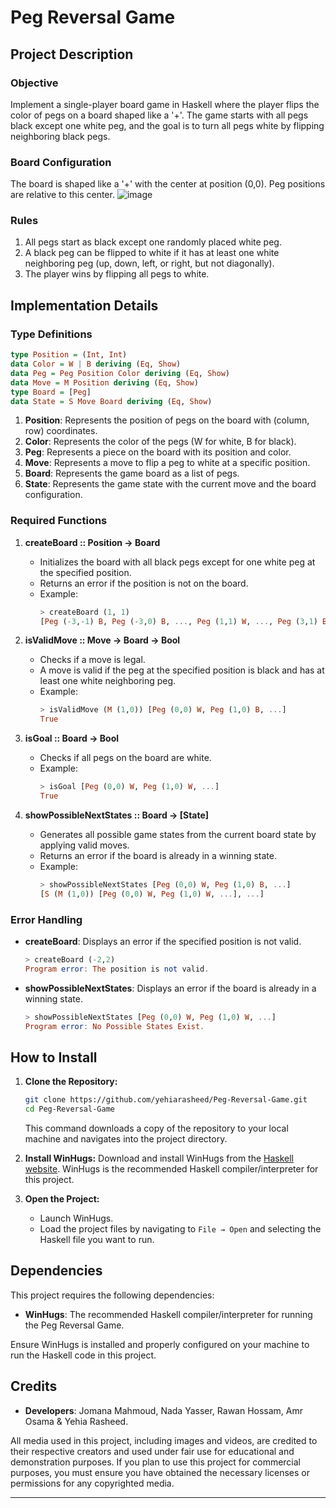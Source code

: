 # Peg Reversal Game
## Project Description

### Objective
Implement a single-player board game in Haskell where the player flips the color of pegs on a board shaped like a '+'. The game starts with all pegs black except one white peg, and the goal is to turn all pegs white by flipping neighboring black pegs.

### Board Configuration
The board is shaped like a '+' with the center at position (0,0). Peg positions are relative to this center.
![image](https://github.com/yehiarasheed/Peg-Reversal-Game/assets/157399068/450db9a0-f57d-49e7-99a3-42b81d48b968)

### Rules
1. All pegs start as black except one randomly placed white peg.
2. A black peg can be flipped to white if it has at least one white neighboring peg (up, down, left, or right, but not diagonally).
3. The player wins by flipping all pegs to white.

## Implementation Details

### Type Definitions
```haskell
type Position = (Int, Int)
data Color = W | B deriving (Eq, Show)
data Peg = Peg Position Color deriving (Eq, Show)
data Move = M Position deriving (Eq, Show)
type Board = [Peg]
data State = S Move Board deriving (Eq, Show)
```

1. **Position**: Represents the position of pegs on the board with (column, row) coordinates.
2. **Color**: Represents the color of the pegs (W for white, B for black).
3. **Peg**: Represents a piece on the board with its position and color.
4. **Move**: Represents a move to flip a peg to white at a specific position.
5. **Board**: Represents the game board as a list of pegs.
6. **State**: Represents the game state with the current move and the board configuration.

### Required Functions

1. **createBoard :: Position -> Board**
   - Initializes the board with all black pegs except for one white peg at the specified position.
   - Returns an error if the position is not on the board.
   - Example:
     ```haskell
     > createBoard (1, 1)
     [Peg (-3,-1) B, Peg (-3,0) B, ..., Peg (1,1) W, ..., Peg (3,1) B]
     ```

2. **isValidMove :: Move -> Board -> Bool**
   - Checks if a move is legal.
   - A move is valid if the peg at the specified position is black and has at least one white neighboring peg.
   - Example:
     ```haskell
     > isValidMove (M (1,0)) [Peg (0,0) W, Peg (1,0) B, ...]
     True
     ```

3. **isGoal :: Board -> Bool**
   - Checks if all pegs on the board are white.
   - Example:
     ```haskell
     > isGoal [Peg (0,0) W, Peg (1,0) W, ...]
     True
     ```

4. **showPossibleNextStates :: Board -> [State]**
   - Generates all possible game states from the current board state by applying valid moves.
   - Returns an error if the board is already in a winning state.
   - Example:
     ```haskell
     > showPossibleNextStates [Peg (0,0) W, Peg (1,0) B, ...]
     [S (M (1,0)) [Peg (0,0) W, Peg (1,0) W, ...], ...]
     ```

### Error Handling
- **createBoard**: Displays an error if the specified position is not valid.
  ```haskell
  > createBoard (-2,2)
  Program error: The position is not valid.
  ```
- **showPossibleNextStates**: Displays an error if the board is already in a winning state.
  ```haskell
  > showPossibleNextStates [Peg (0,0) W, Peg (1,0) W, ...]
  Program error: No Possible States Exist.
  ```
## How to Install

1. **Clone the Repository:**
   ```bash
   git clone https://github.com/yehiarasheed/Peg-Reversal-Game.git
   cd Peg-Reversal-Game
   ```
   This command downloads a copy of the repository to your local machine and navigates into the project directory.

2. **Install WinHugs:**
   Download and install WinHugs from the [Haskell website](https://www.haskell.org/hugs/). WinHugs is the recommended Haskell compiler/interpreter for this project.

3. **Open the Project:**
   - Launch WinHugs.
   - Load the project files by navigating to `File → Open` and selecting the Haskell file you want to run.

## Dependencies

This project requires the following dependencies:

- **WinHugs**: The recommended Haskell compiler/interpreter for running the Peg Reversal Game.

Ensure WinHugs is installed and properly configured on your machine to run the Haskell code in this project.

## Credits
- **Developers**: Jomana Mahmoud, Nada Yasser, Rawan Hossam, Amr Osama & Yehia Rasheed.

All media used in this project, including images and videos, are credited to their respective creators and used under fair use for educational and demonstration purposes. If you plan to use this project for commercial purposes, you must ensure you have obtained the necessary licenses or permissions for any copyrighted media.

---
